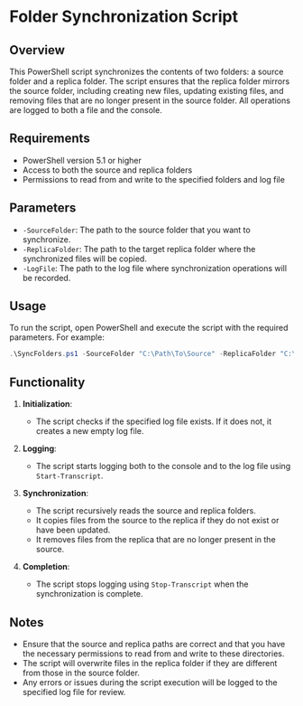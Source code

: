 # Folder Synchronization Script

## Overview

This PowerShell script synchronizes the contents of two folders: a source folder and a replica folder. The script ensures that the replica folder mirrors the source folder, including creating new files, updating existing files, and removing files that are no longer present in the source folder. All operations are logged to both a file and the console.

## Requirements

- PowerShell version 5.1 or higher
- Access to both the source and replica folders
- Permissions to read from and write to the specified folders and log file

## Parameters

- `-SourceFolder`: The path to the source folder that you want to synchronize.
- `-ReplicaFolder`: The path to the target replica folder where the synchronized files will be copied.
- `-LogFile`: The path to the log file where synchronization operations will be recorded.

## Usage

To run the script, open PowerShell and execute the script with the required parameters. For example:

```powershell
.\SyncFolders.ps1 -SourceFolder "C:\Path\To\Source" -ReplicaFolder "C:\Path\To\Replica" -LogFile "C:\Path\To\LogFile.txt"
```

## Functionality

1. **Initialization**: 
   - The script checks if the specified log file exists. If it does not, it creates a new empty log file.

2. **Logging**:
   - The script starts logging both to the console and to the log file using `Start-Transcript`.

3. **Synchronization**:
   - The script recursively reads the source and replica folders.
   - It copies files from the source to the replica if they do not exist or have been updated.
   - It removes files from the replica that are no longer present in the source.

4. **Completion**:
   - The script stops logging using `Stop-Transcript` when the synchronization is complete.

## Notes

- Ensure that the source and replica paths are correct and that you have the necessary permissions to read from and write to these directories.
- The script will overwrite files in the replica folder if they are different from those in the source folder.
- Any errors or issues during the script execution will be logged to the specified log file for review.